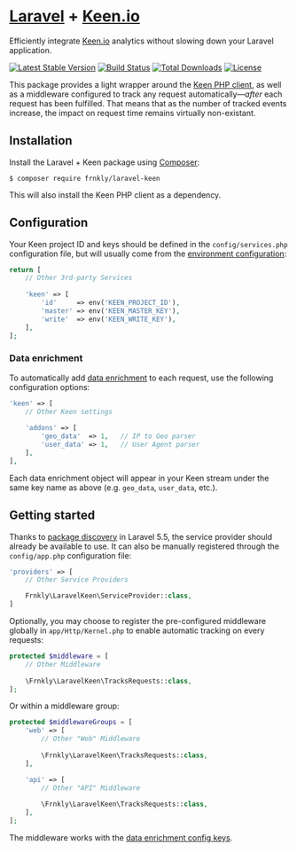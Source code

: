 # [Laravel](https://laravel.com) + [Keen.io](https://keen.io)

Efficiently integrate [Keen.io](https://keen.io) analytics without slowing down your Laravel application.

[![Latest Stable Version](https://poser.pugx.org/frnkly/laravel-keen/version)](https://packagist.org/packages/frnkly/laravel-keen)
[![Build Status](https://travis-ci.org/frnkly/laravel-embeds.png)](https://travis-ci.org/frnkly/laravel-embeds)
[![Total Downloads](https://poser.pugx.org/frnkly/laravel-keen/downloads)](https://packagist.org/packages/frnkly/laravel-keen)
[![License](https://poser.pugx.org/frnkly/laravel-keen/license)](https://packagist.org/packages/frnkly/laravel-keen)

This package provides a light wrapper around the 
[Keen PHP client](https://github.com/keenlabs/KeenClient-PHP), as well as a 
middleware configured to track any request automatically—_after_ each request 
has been fulfilled. That means that as the number of tracked events increase, 
the impact on request time remains virtually non-existant.

## Installation

Install the Laravel + Keen package using [Composer](https://getcomposer.org):

    $ composer require frnkly/laravel-keen

This will also install the Keen PHP client as a dependency.

## Configuration

Your Keen project ID and keys should be defined in the `config/services.php` 
configuration file, but will usually come from the 
[environment configuration](https://laravel.com/docs/configuration):

```php
return [
    // Other 3rd-party Services
    
    'keen' => [
        'id'     => env('KEEN_PROJECT_ID'),
        'master' => env('KEEN_MASTER_KEY'),
        'write'  => env('KEEN_WRITE_KEY'),
    ],
];
```

### Data enrichment
To automatically add [data enrichment](https://keen.io/docs/api/?php#data-enrichment) 
to each request, use the following configuration options:

```php
'keen' => [
    // Other Keen settings
    
    'addons' => [
        'geo_data'  => 1,   // IP to Geo parser
        'user_data' => 1,   // User Agent parser
    ],
],
```

Each data enrichment object will appear in your Keen stream under the same key 
name as above (e.g. `geo_data`, `user_data`, etc.).

## Getting started

Thanks to [package discovery](https://laravel.com/docs/packages#package-discovery) 
in Laravel 5.5, the service provider should already be available to use. It can 
also be manually registered through the `config/app.php` configuration file:

```php
'providers' => [
    // Other Service Providers

    Frnkly\LaravelKeen\ServiceProvider::class,
]
```

Optionally, you may choose to register the pre-configured middleware globally 
in `app/Http/Kernel.php` to enable automatic tracking on every requests:

```php
protected $middleware = [
    // Other Middleware
    
    \Frnkly\LaravelKeen\TracksRequests::class,
];
```

Or within a middleware group:

```php
protected $middlewareGroups = [
    'web' => [
        // Other "Web" Middleware
        
        \Frnkly\LaravelKeen\TracksRequests::class,
    ],

    'api' => [
        // Other "API" Middleware
        
        \Frnkly\LaravelKeen\TracksRequests::class,
    ],
];
```

The middleware works with the [data enrichment config keys](#data-enrichment).
